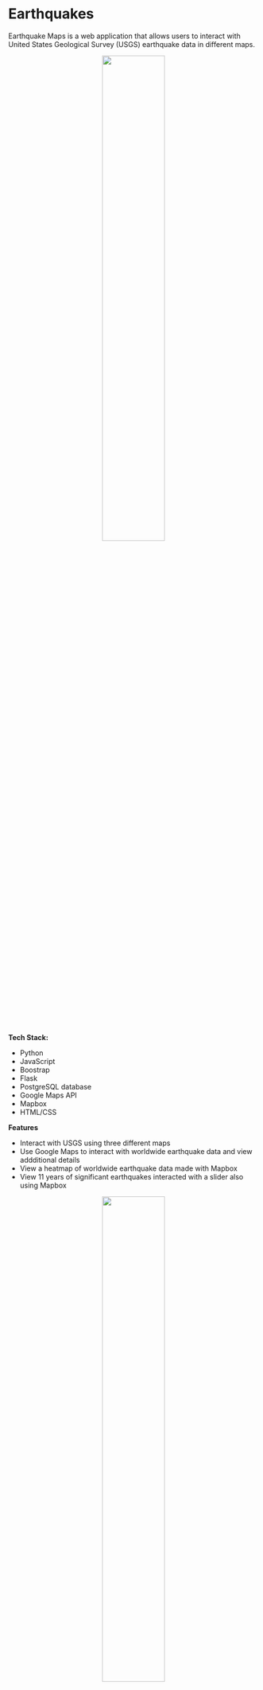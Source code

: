 # Earthquakes

Earthquake Maps is a web application that allows users to interact with United States Geological Survey (USGS) earthquake data in different maps.
<p align="center"><img src= "https://media.giphy.com/media/U3jjxWzMLGGlsNgCQH/giphy.gif" width=50%></p>

**Tech Stack:**
- Python
- JavaScript
- Boostrap
- Flask
- PostgreSQL database
- Google Maps API
- Mapbox
- HTML/CSS

**Features**

- Interact with USGS using three different maps
- Use Google Maps to interact with worldwide earthquake data and view addditional details
- View a heatmap of worldwide earthquake data made with Mapbox
- View 11 years of significant earthquakes interacted with a slider also using Mapbox
  
<p align="center">
  <img src= "https://media.giphy.com/media/uMZqcblboo6Olyh8H2/giphy.gif" width=50%>
  <img src= "https://media.giphy.com/media/YVLXVktQeAMqy1Z8ff/giphy.gif" width=50%>
  <img src= "https://media.giphy.com/media/XX48eKishnWaGI2dMm/giphy.gif" width=50%>
</p>
  
 
  
  
